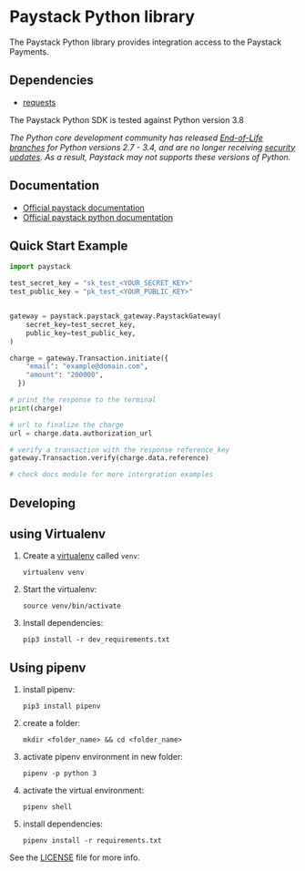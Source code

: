 # Paystack Python library

The Paystack Python library provides integration access to the Paystack Payments.

## Dependencies

* [requests](http://docs.python-requests.org/en/latest/)

The Paystack Python SDK is tested against Python version 3.8

_The Python core development community has released [End-of-Life branches](https://devguide.python.org/devcycle/#end-of-life-branches) for Python versions 2.7 - 3.4, and are no longer receiving [security updates](https://devguide.python.org/#branchstatus). As a result, Paystack may not supports these versions of Python._

## Documentation

 * [Official paystack documentation](https://paystack.com/docs/api/)
 * [Official paystack python documentation](https://docs.readthedocs.io/en/stable/intro/getting-started-with-paystack-python.html)

## Quick Start Example

```python
import paystack

test_secret_key = "sk_test_<YOUR_SECRET_KEY>"
test_public_key = "pk_test_<YOUR_PUBLIC_KEY>"


gateway = paystack.paystack_gateway.PaystackGateway(
    secret_key=test_secret_key,
    public_key=test_public_key,
)

charge = gateway.Transaction.initiate({ 
    "email": "example@domain.com",
    "amount": "200000",
  })

# print the response to the terminal
print(charge)

# url to finalize the charge
url = charge.data.authorization_url

# verify a transaction with the response reference_key
gateway.Transaction.verify(charge.data.reference)

# check docs module for more intergration examples

```

## Developing
 ## using Virtualenv

  1. Create a [virtualenv](https://virtualenv.pypa.io/) called `venv`:

       ```
       virtualenv venv
       ```

  2. Start the virtualenv:

       ```
       source venv/bin/activate
       ```

  3. Install dependencies:

       ```
       pip3 install -r dev_requirements.txt
       ```
   
 ## Using pipenv
  
   1. install pipenv:
 
        ```
        pip3 install pipenv
        ```
     
   2. create a folder:
 
        ```
        mkdir <folder_name> && cd <folder_name>
        ```
   3. activate pipenv environment in new folder:
 
        ```
        pipenv -p python 3
        ```
    
   4. activate the virtual environment:
 
        ```
        pipenv shell
        ```
    
   5. install dependencies:
 
        ```
        pipenv install -r requirements.txt
        ```
     

See the [LICENSE](LICENSE) file for more info.
